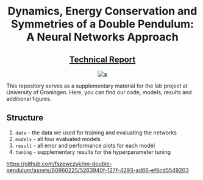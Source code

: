 <div align="center">
<h1>
Dynamics, Energy Conservation and Symmetries of a Double Pendulum: A Neural Networks Approach
</h1>
<h2><a href="https://drive.google.com/file/d/1XuHXOV0hL6pQCc5kDzrVeldA8NkS-Jka/view?usp=sharing" target="_blank">Technical Report</a></h2>


[![a](https://img.shields.io/badge/10.13140/RG.2.2.35940.14721-DOI-blue)](https://www.researchgate.net/publication/371987660_Discovering_Dynamics_Conservation_Laws_and_Symmetries_Underlying_a_Double_Pendulum_System_A_Neural_Networks_Approach)
  
</div>



This repository serves as a supplementary material for the lab project at University of Groningen. Here, you can find our code, models, results and additional figures.

## Structure

1. `data` - the data we used for training and evaluating the networks
2. `models` - all four evaluated models
3. `result` - all error and performance plots for each model
4. `tuning` - supplementary results for the hyperparameter tuning

https://github.com/fszewczyk/nn-double-pendulum/assets/60960225/5263940f-127f-4293-ad66-ef6cd5549203


